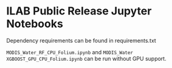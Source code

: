 # ILAB Public Release Jupyter Notebooks

Dependency requirements can be found in requirements.txt

`MODIS_Water_RF_CPU_Folium.ipynb` and `MODIS_Water XGBOOST_GPU_CPU_Folium.ipynb` can be run without GPU support.
